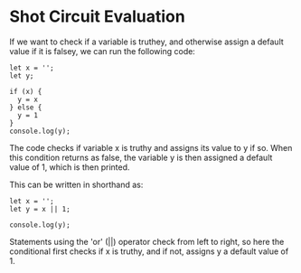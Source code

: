 # Shot Circuit Evaluation

If we want to check if a variable is truthey, and otherwise assign a default value if it is falsey, we can run the following code:

```
let x = '';
let y;

if (x) {
  y = x 
} else {
  y = 1
}  
console.log(y);
```
The code checks if variable x is truthy and assigns its value to y if so. When this condition returns as false, the variable y is then assigned a default value of 1, which is then printed.

This can be written in shorthand as:
```
let x = '';
let y = x || 1;

console.log(y);
```
Statements using the 'or' (||) operator check from left to right, so here the conditional first checks if x is truthy, and if not, assigns y a default value of 1.
